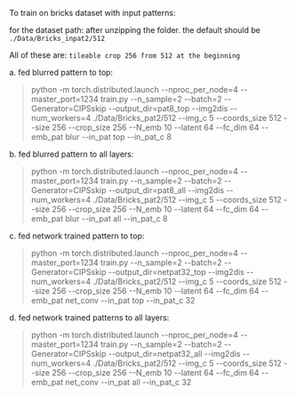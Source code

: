 
To train on bricks dataset with input patterns: 

for the dataset path: after unzipping the folder. the default should be `./Data/Bricks_inpat2/512`

All of these are: `tileable crop 256 from 512 at the beginning`

a. fed blurred pattern to top:

> python -m torch.distributed.launch --nproc_per_node=4 --master_port=1234 train.py --n_sample=2 --batch=2 --Generator=CIPSskip --output_dir=pat8_top --img2dis --num_workers=4 ./Data/Bricks_pat2/512 --img_c 5 --coords_size 512 --size 256 --crop_size 256 --N_emb 10 --latent 64 --fc_dim 64 --emb_pat blur --in_pat top --in_pat_c 8


b. fed blurred pattern to all layers:

> python -m torch.distributed.launch --nproc_per_node=4 --master_port=1234 train.py --n_sample=2 --batch=2 --Generator=CIPSskip --output_dir=pat8_all --img2dis --num_workers=4 ./Data/Bricks_pat2/512 --img_c 5 --coords_size 512 --size 256 --crop_size 256 --N_emb 10 --latent 64 --fc_dim 64 --emb_pat blur --in_pat all --in_pat_c 8

c. fed network trained pattern to top:

> python -m torch.distributed.launch --nproc_per_node=4 --master_port=1234 train.py --n_sample=2 --batch=2 --Generator=CIPSskip --output_dir=netpat32_top --img2dis --num_workers=4 ./Data/Bricks_pat2/512 --img_c 5 --coords_size 512 --size 256 --crop_size 256 --N_emb 10 --latent 64 --fc_dim 64 --emb_pat net_conv --in_pat top --in_pat_c 32

d. fed network trained patterns to all layers:

> python -m torch.distributed.launch --nproc_per_node=4 --master_port=1234 train.py --n_sample=2 --batch=2 --Generator=CIPSskip --output_dir=netpat32_all --img2dis --num_workers=4 ./Data/Bricks_pat2/512 --img_c 5 --coords_size 512 --size 256 --crop_size 256 --N_emb 10 --latent 64 --fc_dim 64 --emb_pat net_conv --in_pat all --in_pat_c 32

